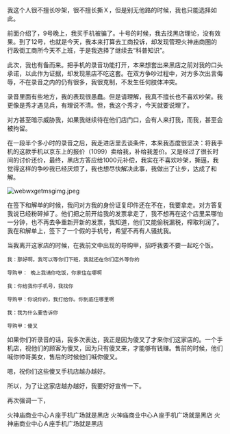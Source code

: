 我这个人很不擅长吵架，很不擅长撕Ｘ，但是别无他路的时候，我也只能选择如此。

前面介绍了，9号晚上，我买手机被骗了。十号的时候，我去找黑店理论，没有效果。到了12号，也就是今天，我本来打算去工商投诉，却发现管理火神庙商圈的行政街工商所今天不上班，于是我选择了继续去“科普知识”。

此次，我也有备而来。把手机的录音功能打开，本来想套出来黑店之前对我的口头承诺，以此作为证据，却发现黑店不吃这套。在双方争吵过程中，对方多次出言侮辱，不在录音之内的仍有很多，我很克制，不发生任何肢体冲突。

录音里面有些地方，我的表现很愚蠢。但是请理解，我真不擅长也不喜欢吵架。我更像是秀才遇见兵，有理说不清。但，我这个秀才，今天就要说理了。

对方甚至暗示威胁我，如果我继续待在他们店门口，会有人来打我，而我，甚至会被拘留。

在一段半个多小时的录音之后，我走进店里去谈条件，本来我态度很坚决：将我手机的这款手机以京东上的报价（1099）卖给我，补给我差价。又是经过了很长时间的讨价还价，最终，黑店方答应给1000元补偿，我实在不喜欢吵架，撕逼，我觉得这样的争吵我已经厌烦了，我也想尽快解决此事，我做出了让步，达成了和解。

![webwxgetmsgimg.jpeg](https://upload-images.jianshu.io/upload_images/48180-f22536bbd1f1ac28.jpeg?imageMogr2/auto-orient/strip%7CimageView2/2/w/1240)

在签下和解单的时候，我问对方我的身份证复印件还在不在，我要拿走。对方答复我说已经粉碎掉了。他们把之前开给我的发票拿走了，我不想再在这个店里呆哪怕一分钟，也不再去争重新开新的发票，我知道，他们又能偷税漏税，榨取利润了。我在和解单上，签下了一个假的手机号，希望不再有人骚扰我。


当我离开这家店的时候，在我前文中出现的导购甲，招呼我要不要一起吃个饭。

    我：那好啊。我可以等你们下班，我就还在你们店外等你的

    导购甲： 晚上我请你吃饭，你家住在哪啊   

    我：你给我你手机号，我找你

    导购甲：你说你的，我打给你。你到底住哪里啊

    我：我为什么要告诉你

    导购甲：傻叉

如果你们听录音的话，我多次表达，我正是因为傻叉了才来你们这家店的。一个手机店，视他们的顾客为傻叉，因为只有傻叉来，才能够有钱赚。售前的时候，他们喊你帅哥美女，售后的时候他们喊你傻叉。

嗯，祝你们这些傻叉手机店越办越好。

所以，为了让这家店越办越好，我要好好宣传一下。

再次强调一下，

火神庙商业中心Ａ座手机广场就是黑店
火神庙商业中心Ａ座手机广场就是黑店
火神庙商业中心Ａ座手机广场就是黑店

